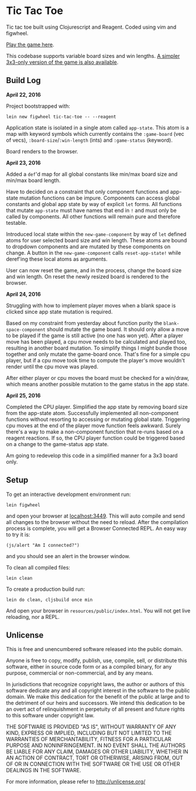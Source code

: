 # Tic Tac Toe

Tic tac toe built using Clojurescript and Reagent. Coded using vim and figwheel.

[Play the game here](https://stungeye.github.io/Tic-Tac-Toe-on-Clojure-Reagent/).

This codebase supports variable board sizes and win lengths. [A simpler 3x3-only version of the game is also available](https://github.com/stungeye/Simpler-Tic-Tac-Toe-on-Clojure-Reagent).

## Build Log

**April 22, 2016**

Project bootstrapped with:

    lein new figwheel tic-tac-toe -- --reagent

Application state is isolated in a single atom called `app-state`. This atom is a map with keyword symbols which currently contains the `:game-board` (vec of vecs), `:board-size`/`:win-length` (ints) and `:game-status` (keyword).

Board renders to the browser.

**April 23, 2016**

Added a `def`'d map for all global constants like min/max board size and min/max board length.

Have to decided on a constraint that only component functions and app-state mutation functions can be impure. Components can access global constants and global app state by way of explicit `let` forms. All functions that mutate `app-state` must have names that end in `!` and must only be called by components. All other functions will remain pure and therefore testable.

Introduced local state within the `new-game-component` by way of `let` defined atoms for user selected board size and win length. These atoms are bound to dropdown components and are mutated by these components on change. A button in the `new-game-component` calls `reset-app-state!` while deref'ing these local atoms as arguments.

User can now reset the game, and in the process, change the board size and win length. On reset the newly resized board is rendered to the browser.

**April 24, 2016**

Struggling with how to implement player moves when a blank space is clicked since app state mutation is required.

Based on my constraint from yesterday about function purity the `blank-space-component` should mutate the game board. It should only allow a move to be played if the game is still active (no one has won yet). After a player move has been played, a cpu move needs to be calculated and played too, resulting in another board mutation. To simplify things I might bundle those together and only mutate the game-board once. That's fine for a simple cpu player, but if a cpu move took time to compute the player's move wouldn't render until the cpu move was played.

After either player or cpu moves the board must be checked for a win/draw, which means another possible mutation to the game status in the app state.

**April 25, 2016**

Completed the CPU player. Simplified the app state by removing board size from the app-state atom. Successfully implemented all non-component functions without resorting to accessing or mutating global state. Triggering cpu moves at the end of the player move function feels awkward. Surely there's a way to make a non-component function that re-runs based on a reagent reactions. If so, the CPU player function could be triggered based on a change to the game-status app state.

Am going to redevelop this code in a simplified manner for a 3x3 board only.

## Setup

To get an interactive development environment run:

    lein figwheel

and open your browser at [localhost:3449](http://localhost:3449/).
This will auto compile and send all changes to the browser without the
need to reload. After the compilation process is complete, you will
get a Browser Connected REPL. An easy way to try it is:

    (js/alert "Am I connected?")

and you should see an alert in the browser window.

To clean all compiled files:

    lein clean

To create a production build run:

    lein do clean, cljsbuild once min

And open your browser in `resources/public/index.html`. You will not
get live reloading, nor a REPL.

## Unlicense

This is free and unencumbered software released into the public domain.

Anyone is free to copy, modify, publish, use, compile, sell, or
distribute this software, either in source code form or as a compiled
binary, for any purpose, commercial or non-commercial, and by any
means.

In jurisdictions that recognize copyright laws, the author or authors
of this software dedicate any and all copyright interest in the
software to the public domain. We make this dedication for the benefit
of the public at large and to the detriment of our heirs and
successors. We intend this dedication to be an overt act of
relinquishment in perpetuity of all present and future rights to this
software under copyright law.

THE SOFTWARE IS PROVIDED "AS IS", WITHOUT WARRANTY OF ANY KIND,
EXPRESS OR IMPLIED, INCLUDING BUT NOT LIMITED TO THE WARRANTIES OF
MERCHANTABILITY, FITNESS FOR A PARTICULAR PURPOSE AND NONINFRINGEMENT.
IN NO EVENT SHALL THE AUTHORS BE LIABLE FOR ANY CLAIM, DAMAGES OR
OTHER LIABILITY, WHETHER IN AN ACTION OF CONTRACT, TORT OR OTHERWISE,
ARISING FROM, OUT OF OR IN CONNECTION WITH THE SOFTWARE OR THE USE OR
OTHER DEALINGS IN THE SOFTWARE.

For more information, please refer to <http://unlicense.org/>
